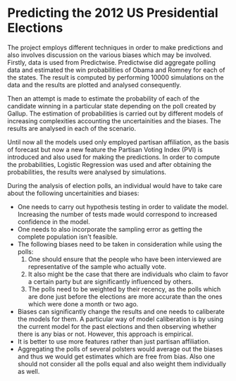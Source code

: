 # Predicting the 2012 US Presidential Elections

The project employs different techniques in order to make predictions and also involves discussion on the various biases which may be involved. Firstly, data is used from Predictwise. Predictwise did aggregate polling data and estimated the win probabilities of Obama and Romney for each of the states. The result is computed by performing 10000 simulations on the data and the results are plotted and analysed consequently.

Then an attempt is made to estimate the probability of each of the candidate winning in a particular state depending on the poll created by Gallup. The estimation of probabilities is carried out by different models of increasing complexities accounting the uncertainities and the biases. The results are analysed in each of the scenario.

Until now all the models used only employed partisan affiliation, as the basis of forecast but now a new feature the Partisan Voting Index (PVI) is introduced and also used for making the predictions. In order to compute the probabilities, Logistic Regression was used and after obtaining the probabilities, the results were analysed by simulations. 

During the analysis of election polls, an individual would have to take care about the following uncertainities and biases:

- One needs to carry out hypothesis testing in order to validate the model. Increasing the number of tests made would correspond to increased confidence in the model.
- One needs to also incorporate the sampling error as getting the complete population isn't feasible.
- The following biases need to be taken in consideration while using the polls:
    1. One should ensure that the people who have been interviewed are representative of the sample who actually vote.
    2. It also might be the case that there are individuals who claim to favor a certain party but are significantly influenced by others.
    3. The polls need to be weighted by their recency, as the polls which are done just before the elections are more accurate than the ones which were done a month or two ago.
- Biases can significantly change the results and one needs to caliberate the models for them. A particular way of model caliberation is by using the current model for the past elections and then observing whether there is any bias or not. However, this approach is empirical.
- It is better to use more features rather than just partisan affiliation.
- Aggregating the polls of several polsters would average out the biases and thus we would get estimates which are free from bias. Also one should not consider all the polls equal and also weight them individually as well.
